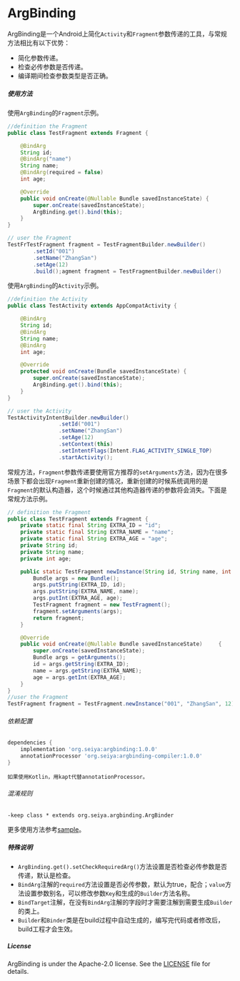 # ArgBinding
ArgBinding是一个Android上简化`Activity`和`Fragment`参数传递的工具，与常规方法相比有以下优势：

- 简化参数传递。
- 检查必传参数是否传递。
- 编译期间检查参数类型是否正确。

##### 使用方法

使用`ArgBinding`的`Fragment`示例。

```java
//definition the Fragment
public class TestFragment extends Fragment {

    @BindArg
    String id;
    @BindArg("name")
    String name;
    @BindArg(required = false)
    int age;

    @Override
    public void onCreate(@Nullable Bundle savedInstanceState) {
        super.onCreate(savedInstanceState);
        ArgBinding.get().bind(this);
    }
}

// user the Fragment
TestFrTestFragment fragment = TestFragmentBuilder.newBuilder()
        .setId("001")
        .setName("ZhangSan")
        .setAge(12)
        .build();agment fragment = TestFragmentBuilder.newBuilder()
```

使用`ArgBinding`的`Activity`示例。

```java
//definition the Activity
public class TestActivity extends AppCompatActivity {

    @BindArg
    String id;
    @BindArg
    String name;
    @BindArg
    int age;

    @Override
    protected void onCreate(Bundle savedInstanceState) {
        super.onCreate(savedInstanceState);
        ArgBinding.get().bind(this);
    }
}

// user the Activity
TestActivityIntentBuilder.newBuilder()
                .setId("001")
                .setName("ZhangSan")
                .setAge(12)
                .setContext(this)
                .setIntentFlags(Intent.FLAG_ACTIVITY_SINGLE_TOP)
                .startActivity();
```

常规方法，`Fragment`参数传递要使用官方推荐的`setArguments`方法，因为在很多场景下都会出现`Fragment`重新创建的情况，重新创建的时候系统调用的是`Fragment`的默认构造器，这个时候通过其他构造器传递的参数将会消失。下面是常规方法示例。

```java
// definition the Fragment
public class TestFragment extends Fragment {
    private static final String EXTRA_ID = "id";
    private static final String EXTRA_NAME = "name";
    private static final String EXTRA_AGE = "age";
    private String id;
    private String name;
    private int age;

    public static TestFragment newInstance(String id, String name, int age) {
        Bundle args = new Bundle();
        args.putString(EXTRA_ID, id);
        args.putString(EXTRA_NAME, name);
        args.putInt(EXTRA_AGE, age);
        TestFragment fragment = new TestFragment();
        fragment.setArguments(args);
        return fragment;
    }

    @Override
    public void onCreate(@Nullable Bundle savedInstanceState) 	  {
        super.onCreate(savedInstanceState);
        Bundle args = getArguments();
        id = args.getString(EXTRA_ID);
        name = args.getString(EXTRA_NAME);
        age = args.getInt(EXTRA_AGE);
    }
}
//user the Fragment
TestFragment fragment = TestFragment.newInstance("001", "ZhangSan", 12);
```

###### 依赖配置

```groovy
dependencies {
    implementation 'org.seiya:argbinding:1.0.0'
    annotationProcessor 'org.seiya:argbinding-compiler:1.0.0'
}
```

`如果使用Kotlin，用kapt代替annotationProcessor。`

###### 混淆规则

```
-keep class * extends org.seiya.argbinding.ArgBinder
```

更多使用方法参考[sample](https://github.com/hbzha/ArgBinding/tree/master/argbinding-sample)。

##### 特殊说明

- `ArgBinding.get().setCheckRequiredArg()`方法设置是否检查必传参数是否传递，默认是检查。
- `BindArg`注解的`required`方法设置是否必传参数，默认为true，配合；`value`方法设置参数别名，可以修改参数`Key`和生成的`Builder`方法名称。
- `BindTarget`注解，在没有`BindArg`注解的字段时才需要注解到需要生成`Builder`的类上。
- `Builder`和`Binder`类是在build过程中自动生成的，编写完代码或者修改后，build工程才会生效。

##### License

ArgBinding is under the Apache-2.0 license. See the [LICENSE](LICENSE) file for details.



